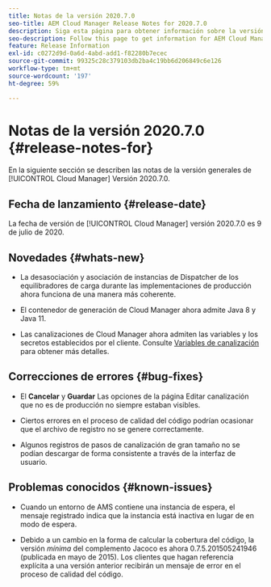 ```yaml
---
title: Notas de la versión 2020.7.0
seo-title: AEM Cloud Manager Release Notes for 2020.7.0
description: Siga esta página para obtener información sobre la versión 2020.7.0 de Cloud Manager
seo-description: Follow this page to get information for AEM Cloud Manager Release 2020.7.0
feature: Release Information
exl-id: c0272d9d-0a6d-4abd-add1-f82280b7ecec
source-git-commit: 99325c28c379103db2ba4c19bb6d206849c6e126
workflow-type: tm+mt
source-wordcount: '197'
ht-degree: 59%

---
```


# Notas de la versión 2020.7.0 {#release-notes-for}

En la siguiente sección se describen las notas de la versión generales de [!UICONTROL Cloud Manager] Versión 2020.7.0.

## Fecha de lanzamiento {#release-date}

La fecha de versión de [!UICONTROL Cloud Manager] versión 2020.7.0 es 9 de julio de 2020.

## Novedades {#whats-new}

* La desasociación y asociación de instancias de Dispatcher de los equilibradores de carga durante las implementaciones de producción ahora funciona de una manera más coherente.

* El contenedor de generación de Cloud Manager ahora admite Java 8 y Java 11.

* Las canalizaciones de Cloud Manager ahora admiten las variables y los secretos establecidos por el cliente. Consulte [Variables de canalización](/help/getting-started/build-environment.md#pipeline-variables) para obtener más detalles.

## Correcciones de errores {#bug-fixes}

* El **Cancelar** y **Guardar** Las opciones de la página Editar canalización que no es de producción no siempre estaban visibles.

* Ciertos errores en el proceso de calidad del código podrían ocasionar que el archivo de registro no se genere correctamente.

* Algunos registros de pasos de canalización de gran tamaño no se podían descargar de forma consistente a través de la interfaz de usuario.

## Problemas conocidos {#known-issues}

* Cuando un entorno de AMS contiene una instancia de espera, el mensaje registrado indica que la instancia está inactiva en lugar de en modo de espera.

* Debido a un cambio en la forma de calcular la cobertura del código, la versión _mínima_ del complemento Jacoco es ahora 0.7.5.201505241946 (publicada en mayo de 2015). Los clientes que hagan referencia explícita a una versión anterior recibirán un mensaje de error en el proceso de calidad del código.
